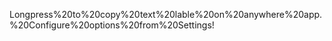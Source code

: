 Longpress%20to%20copy%20text%20lable%20on%20anywhere%20app.%20Configure%20options%20from%20Settings!